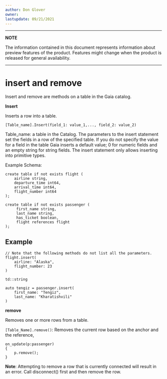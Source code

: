 ```yaml
---
author: Don Glover
owner: 
lastupdate: 09/21/2021
---
```


---

**NOTE**

The information contained in this document represents information about preview features of the product. Features might change when the product is released for general availability.

---

# insert and remove

Insert and remove are methods on a table in the Gaia catalog.

**Insert**

Inserts a row into a table.

`[Table_name].Insert(field_1: value_1,..., field_2: value_2)`

Table_name: a table in the Catalog.
The parameters to the insert statement set the fields in a row of the specified table. If you do not specify the value for a field in the table Gaia inserts a default value; 0 for numeric fields and an empty string for string fields.
The insert statement only allows inserting into primitive types.

Example Schema:

```
create table if not exists flight (
    airline string,
    departure_time int64,
    arrival_time int64,
    flight_number int64
);

create table if not exists passenger (
     first_name string,
     last_name string,
     has_ticket boolean,
     flight references flight
);
```

## Example

```
// Note that the following methods do not list all the parameters. 
flight.insert(
    airline: "Alaska",
    flight_number: 23
)

td::string 

auto tengiz = passenger.insert(
    first_name: "Tengiz",
    last_name: "Kharatishvili"
)
```

**remove**

Removes one or more rows from a table.

`[Table_Name].remove()`:  Removes the current row based on the anchor and the reference,

```
on_update(p:passenger)
{
    p.remove();
}
```

**Note**: Attempting to remove a row that is currently connected will result in an error. Call disconnect() first and then remove the row.